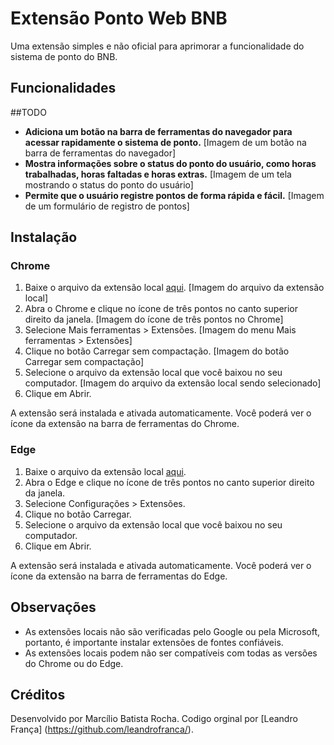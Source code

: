 # Extensão Ponto Web BNB

Uma extensão simples e não oficial para aprimorar a funcionalidade do sistema de ponto do BNB.

## Funcionalidades
##TODO
* **Adiciona um botão na barra de ferramentas do navegador para acessar rapidamente o sistema de ponto.**
[Imagem de um botão na barra de ferramentas do navegador]
* **Mostra informações sobre o status do ponto do usuário, como horas trabalhadas, horas faltadas e horas extras.**
[Imagem de um tela mostrando o status do ponto do usuário]
* **Permite que o usuário registre pontos de forma rápida e fácil.**
[Imagem de um formulário de registro de pontos]

## Instalação

### Chrome

1. Baixe o arquivo da extensão local [aqui](https://github.com/marciliobr/extensao-ponto-web-bnb/archive/refs/heads/main.zip).
[Imagem do arquivo da extensão local]
2. Abra o Chrome e clique no ícone de três pontos no canto superior direito da janela.
[Imagem do ícone de três pontos no Chrome]
3. Selecione Mais ferramentas > Extensões.
[Imagem do menu Mais ferramentas > Extensões]
4. Clique no botão Carregar sem compactação.
[Imagem do botão Carregar sem compactação]
5. Selecione o arquivo da extensão local que você baixou no seu computador.
[Imagem do arquivo da extensão local sendo selecionado]
6. Clique em Abrir.

A extensão será instalada e ativada automaticamente. Você poderá ver o ícone da extensão na barra de ferramentas do Chrome.

### Edge

1. Baixe o arquivo da extensão local [aqui](https://github.com/marciliobr/extensao-ponto-web-bnb/archive/refs/heads/main.zip).
2. Abra o Edge e clique no ícone de três pontos no canto superior direito da janela.
3. Selecione Configurações > Extensões.
4. Clique no botão Carregar.
5. Selecione o arquivo da extensão local que você baixou no seu computador.
6. Clique em Abrir.

A extensão será instalada e ativada automaticamente. Você poderá ver o ícone da extensão na barra de ferramentas do Edge.

## Observações

* As extensões locais não são verificadas pelo Google ou pela Microsoft, portanto, é importante instalar extensões de fontes confiáveis.
* As extensões locais podem não ser compatíveis com todas as versões do Chrome ou do Edge.

## Créditos

Desenvolvido por Marcílio Batista Rocha.
Codigo orginal por [Leandro França] (https://github.com/leandrofranca/).